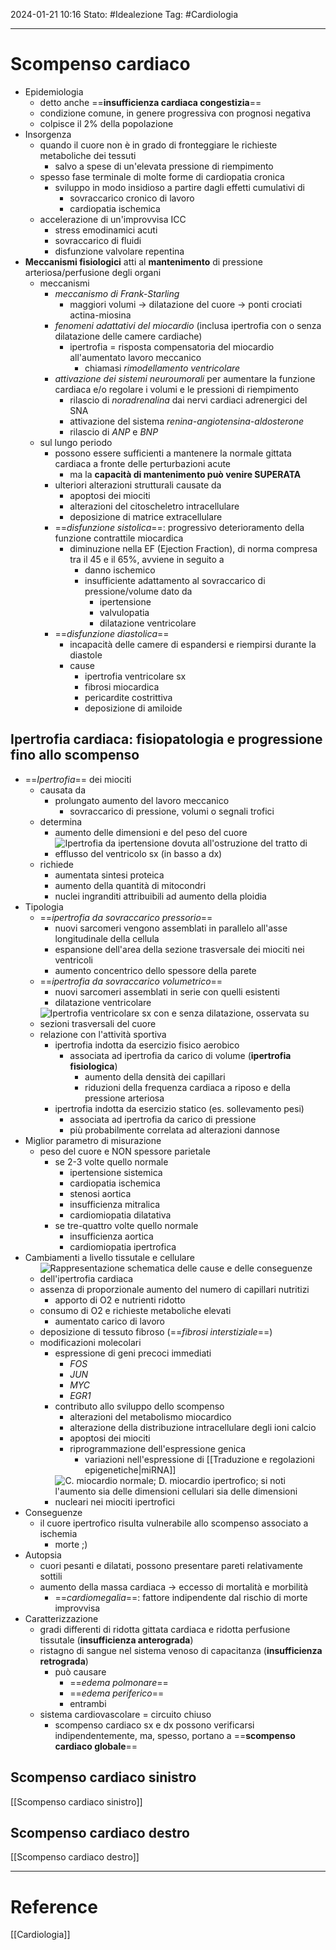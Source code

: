 2024-01-21 10:16
Stato: #Idealezione 
Tag: #Cardiologia 

---
# Scompenso cardiaco
- Epidemiologia
	- detto anche ==**insufficienza cardiaca congestizia**==
	- condizione comune, in genere progressiva con prognosi negativa
	- colpisce il 2% della popolazione
- Insorgenza
	- quando il cuore non è in grado di fronteggiare le richieste metaboliche dei tessuti
		- salvo a spese di un'elevata pressione di riempimento
	- spesso fase terminale di molte forme di cardiopatia cronica
		- sviluppo in modo insidioso a partire dagli effetti cumulativi di
			- sovraccarico cronico di lavoro
			- cardiopatia ischemica
	- accelerazione di un'improvvisa ICC
		- stress emodinamici acuti
		- sovraccarico di fluidi
		- disfunzione valvolare repentina
- **Meccanismi fisiologici** atti al **mantenimento** di pressione arteriosa/perfusione degli organi
	- meccanismi
		- *meccanismo di Frank-Starling*
			- maggiori volumi → dilatazione del cuore → ponti crociati actina-miosina
		- *fenomeni adattativi del miocardio* (inclusa ipertrofia con o senza dilatazione delle camere cardiache)
			- ipertrofia = risposta compensatoria del miocardio all'aumentato lavoro meccanico
				- chiamasi *rimodellamento ventricolare*
		- *attivazione dei sistemi neuroumorali* per aumentare la funzione cardiaca e/o regolare i volumi e le pressioni di riempimento
			- rilascio di *noradrenalina* dai nervi cardiaci adrenergici del SNA
			- attivazione del sistema *renina-angiotensina-aldosterone*
			- rilascio di *ANP* e *BNP*
	- sul lungo periodo
		- possono essere sufficienti a mantenere la normale gittata cardiaca a fronte delle perturbazioni acute
			- ma la **capacità di mantenimento può venire SUPERATA**
		- ulteriori alterazioni strutturali causate da
			- apoptosi dei miociti
			- alterazioni del citoscheletro intracellulare
			- deposizione di matrice extracellulare
		- ==*disfunzione sistolica*==: progressivo deterioramento della funzione contrattile miocardica
			- diminuzione nella EF (Ejection Fraction), di norma compresa tra il 45 e il 65%, avviene in seguito a
				- danno ischemico
				- insufficiente adattamento al sovraccarico di pressione/volume dato da
					- ipertensione
					- valvulopatia
					- dilatazione ventricolare
		- ==*disfunzione diastolica*==
			- incapacità delle camere di espandersi e riempirsi durante la diastole
			- cause
				- ipertrofia ventricolare sx
				- fibrosi miocardica
				- pericardite costrittiva
				- deposizione di amiloide
## Ipertrofia cardiaca: fisiopatologia e progressione fino allo scompenso
- ==*Ipertrofia*== dei miociti
	- causata da
		- prolungato aumento del lavoro meccanico
			- sovraccarico di pressione, volumi o segnali trofici
	- determina
		- aumento delle dimensioni e del peso del cuore
		- ![Ipertrofia da ipertensione dovuta all'ostruzione del tratto di efflusso del ventricolo sx (in basso a dx)](https://i.imgur.com/PniKl3L.png)
	- richiede
		- aumentata sintesi proteica
		- aumento della quantità di mitocondri
		- nuclei ingranditi attribuibili ad aumento della ploidia
- Tipologia
	- ==*ipertrofia da sovraccarico pressorio*==
		- nuovi sarcomeri vengono assemblati in parallelo all'asse longitudinale della cellula
		- espansione dell'area della sezione trasversale dei miociti nei ventricoli
		- aumento concentrico dello spessore della parete
	- ==*ipertrofia da sovraccarico volumetrico*==
		- nuovi sarcomeri assemblati in serie con quelli esistenti
		- dilatazione ventricolare
	- ![Ipertrofia ventricolare sx con e senza dilatazione, osservata su sezioni trasversali del cuore](https://i.imgur.com/dfIikyv.png)
	- relazione con l'attività sportiva
		- ipertrofia indotta da esercizio fisico aerobico
			- associata ad ipertrofia da carico di volume (**ipertrofia fisiologica**)
				- aumento della densità dei capillari
				- riduzioni della frequenza cardiaca a riposo e della pressione arteriosa
		- ipertrofia indotta da esercizio statico (es. sollevamento pesi)
			- associata ad ipertrofia da carico di pressione
			- più probabilmente correlata ad alterazioni dannose
- Miglior parametro di misurazione
	- peso del cuore e NON spessore parietale
		- se 2-3 volte quello normale
			- ipertensione sistemica
			- cardiopatia ischemica
			- stenosi aortica
			- insufficienza mitralica
			- cardiomiopatia dilatativa
		- se tre-quattro volte quello normale
			- insufficienza aortica
			- cardiomiopatia ipertrofica
- Cambiamenti a livello tissutale e cellulare
	- ![Rappresentazione schematica delle cause e delle conseguenze dell'ipertrofia cardiaca](https://i.imgur.com/BrAas8V.png)
	- assenza di proporzionale aumento del numero di capillari nutritizi
		- apporto di O2 e nutrienti ridotto
	- consumo di O2 e richieste metaboliche elevati
		- aumentato carico di lavoro
	- deposizione di tessuto fibroso (==*fibrosi interstiziale*==)
	- modificazioni molecolari
		- espressione di geni precoci immediati
			- *FOS*
			- *JUN*
			- *MYC*
			- *EGR1*
		- contributo allo sviluppo dello scompenso
			- alterazioni del metabolismo miocardico
			- alterazione della distribuzione intracellulare degli ioni calcio
			- apoptosi dei miociti
			- riprogrammazione dell'espressione genica
				- variazioni nell'espressione di [[Traduzione e regolazioni epigenetiche|miRNA]]
		- ![C. miocardio normale; D. miocardio ipertrofico; si noti l'aumento sia delle dimensioni cellulari sia delle dimensioni nucleari nei miociti ipertrofici](https://i.imgur.com/Slj6tof.png)
- Conseguenze
	- il cuore ipertrofico risulta vulnerabile allo scompenso associato a ischemia
		- morte ;)
- Autopsia
	- cuori pesanti e dilatati, possono presentare pareti relativamente sottili
	- aumento della massa cardiaca → eccesso di mortalità e morbilità
		- ==*cardiomegalia*==: fattore indipendente dal rischio di morte improvvisa
- Caratterizzazione
	- gradi differenti di ridotta gittata cardiaca e ridotta perfusione tissutale (**insufficienza anterograda**)
	- ristagno di sangue nel sistema venoso di capacitanza (**insufficienza retrograda**)
		- può causare
			- ==*edema polmonare*==
			- ==*edema periferico*==
			- entrambi
	- sistema cardiovascolare = circuito chiuso
		- scompenso cardiaco sx e dx possono verificarsi indipendentemente, ma, spesso, portano a ==**scompenso cardiaco globale**==
## Scompenso cardiaco sinistro
[[Scompenso cardiaco sinistro]]
## Scompenso cardiaco destro
[[Scompenso cardiaco destro]]






---
# Reference
[[Cardiologia]]